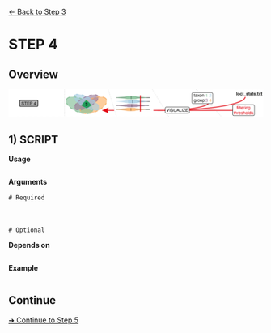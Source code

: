 [← Back to Step 3](Step3_Orthology_Assessment.md)


# STEP 4

## Overview
![Step.png](https://raw.githubusercontent.com/scrameri/CaptureAl/master/tutorial/CaptureAl_Step4.png)


## 1) SCRIPT

**Usage**
```

```

**Arguments**
```
# Required



# Optional

```

**Depends on**
```

```


**Example**
```

```

## Continue
[➜ Continue to Step 5](Step5_Alignment_and_Alignment_Trimming.md)
